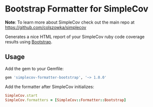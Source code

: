 Bootstrap Formatter for SimpleCov
====================================

**Note**: To learn more about SimpleCov check out the main repo at https://github.com/colszowka/simplecov

Generates a nice HTML report of your SimpleCov ruby code coverage results using [Bootstrap](http://getbootstrap.com/).

## Usage

Add the gem to your Gemfile:

```ruby
gem 'simplecov-formatter-bootstrap', '~> 1.0.0'
```

Add the formatter after SimpleCov initializes:

```ruby
SimpleCov.start
SimpleCov.formatters = [SimpleCov::Formatter::Bootstrap]
```
